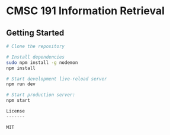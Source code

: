 CMSC 191 Information Retrieval
==================================

Getting Started
---------------

```sh
# Clone the repository

# Install dependencies
sudo npm install -g nodemon
npm install

# Start development live-reload server
npm run dev

# Start production server:
npm start

License
-------

MIT
